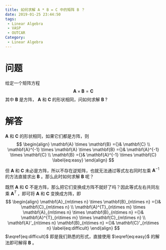 ```yaml
---
title: 如何求解 A * B = C 中的矩阵 B ？
date: 2019-01-25 23:44:50
tags:
 - Linear Algebra
 - VASP
 - OUTCAR
Category:
 - Linear Algebra
---
```



# 问题

给定一个矩阵方程
$$
\mathbf{A} \times \mathbf{B} = \mathbf{C}
$$
其中 $\mathbf{B}$ 是方阵， $\mathbf{A}$  和 $\mathbf{C}$ 的形状相同，问如何求解 $\mathbf{B}$ ?

# 解答

$\mathbf{A}$ 和 $\mathbf{C}$ 的形状相同，如果它们都是方阵，则
$$
\begin{align}
\mathbf{A} \times \mathbf{B} ={}& \mathbf{C} \\
\mathbf{A}^{-1} \times \mathbf{A} \times \mathbf{B} ={}& \mathbf{A}^{-1} \times \mathbf{C} \\
\mathbf{B} ={}& \mathbf{A}^{-1} \times \mathbf{C} \label{eq:easy}
\end{align}
$$


但 $\mathbf{A}$ 和 $\mathbf{C}$ 未必是方阵，所以不存在逆矩阵，也就无法通过等式左右同时左乘 $\mathbf{A}^{-1}$ 的方法直接求出 $\mathbf{B}$ 。那么此时如何求解 $\mathbf{B}$ 呢？

既然 $\mathbf{A}$ 和 $\mathbf{C}$ 不是方阵，那么把它们变换成方阵不就好了吗？因此等式左右共同左乘 $\mathbf{A}^{T}$ ，即可将 $\mathbf{A}$ 和 $\mathbf{C}$ 变换成方阵，即
$$
\begin{align}
\mathbf{A}_{m\times n} \times \mathbf{B}_{n\times n} ={}& \mathbf{C}_{m\times n} \\
\mathbf{A}^{T}_{n\times m} \times \mathbf{A}_{m\times n} \times \mathbf{B}_{n\times n} ={}& \mathbf{A}^{T}_{n\times m} \times  \mathbf{C}_{m\times n} \\
\mathbf{A}'_{n\times n} \mathbf{B}_{n\times n} ={}& \mathbf{C}'_{n\times n} \label{eq:difficult}
\end{align}
$$
$\eqref{eq:difficult}$ 即是我们熟悉的形式，直接使用 $\eqref{eq:easy}$ 的解法即可解得 $\mathbf{B}$ 。 